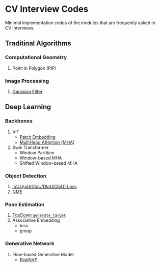 # CV Interview Codes
Minimal implementation codes of the modules that are frequently asked in CV interviews.

## Traditinal Algorithms
### Computational Geometry
1. Point in Polygon (PIP)

### Image Processing
1. [Gaussian Filter](image_processing/filter.py)

## Deep Learning
### Backbones
1. ViT
    + [Patch Embedding](backbone/vit/patch_embed.py)
    + [MultiHead Attention (MHA)](backbone/vit/attention.py)
2. Swin Transformer
    + Window Partition
    + Window-based MHA
    + Shifted Window-based MHA

### Object Detection
1. [IoUs(IoU/GIoU/DIoU/CIoU) Loss](object_detection/iou_loss.py)
2. [NMS](object_detection/nms.py)

### Pose Estimation
1. [TopDown `generate_target`](pose_estimation/2d/top-down/generate_target.py)
2. Associative Embedding
    + loss
    + group

### Generative Network
1. Flow-based Generative Model
    + [RealNVP](generative_model/realnvp.py)
